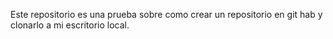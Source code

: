 Este repositorio es una prueba sobre como crear un repositorio en git hab y clonarlo a mi escritorio local.


